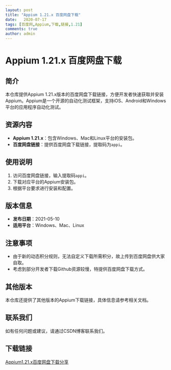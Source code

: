 ```yaml
---
layout: post
title: "Appium 1.21.x 百度网盘下载"
date:   2020-07-17
tags: [百度网,Appium,下载,链接,1.21]
comments: true
author: admin
---
```

# Appium 1.21.x 百度网盘下载

## 简介
本仓库提供Appium 1.21.x版本的百度网盘下载链接，方便开发者快速获取并安装Appium。Appium是一个开源的自动化测试框架，支持iOS、Android和Windows平台的应用程序自动化测试。

## 资源内容
- **Appium 1.21.x**：包含Windows、Mac和Linux平台的安装包。
- **百度网盘链接**：提供百度网盘下载链接，提取码为`appi`。

## 使用说明
1. 访问百度网盘链接，输入提取码`appi`。
2. 下载对应平台的Appium安装包。
3. 根据平台要求进行安装和配置。

## 版本信息
- **发布日期**：2021-05-10
- **适用平台**：Windows、Mac、Linux

## 注意事项
- 由于新的动态积分规则，无法自定义下载所需积分，故上传到百度网盘供大家自取。
- 考虑到部分开发者下载Github资源较慢，特提供百度网盘下载方式。

## 其他版本
本仓库还提供了其他版本的Appium下载链接，具体信息请参考相关文档。

## 联系我们
如有任何问题或建议，请通过CSDN博客联系我们。

## 下载链接

[Appium1.21.x百度网盘下载分享](https://pan.quark.cn/s/9946a21d0ec8)